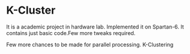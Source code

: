 K-Cluster
=========
It is a academic project in hardware lab. Implemented it on Spartan-6. It contains just basic code.Few more tweaks required.

Few more chances to be made for parallel processing.
K-Clustering
